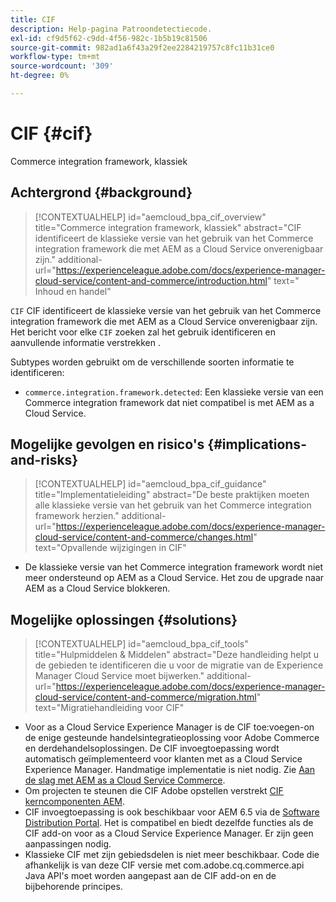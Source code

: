 ```yaml
---
title: CIF
description: Help-pagina Patroondetectiecode.
exl-id: cf9d5f62-c9dd-4f56-982c-1b5b19c81506
source-git-commit: 982ad1a6f43a29f2ee2284219757c8fc11b31ce0
workflow-type: tm+mt
source-wordcount: '309'
ht-degree: 0%

---
```


# CIF {#cif}

Commerce integration framework, klassiek

## Achtergrond {#background}

>[!CONTEXTUALHELP]
>id="aemcloud_bpa_cif_overview"
>title="Commerce integration framework, klassiek"
>abstract="CIF identificeert de klassieke versie van het gebruik van het Commerce integration framework die met AEM as a Cloud Service onverenigbaar zijn."
>additional-url="https://experienceleague.adobe.com/docs/experience-manager-cloud-service/content-and-commerce/introduction.html" text=" Inhoud en handel"

`CIF` CIF identificeert de klassieke versie van het gebruik van het Commerce integration framework die met AEM as a Cloud Service onverenigbaar zijn. Het bericht voor elke `CIF` zoeken zal het gebruik identificeren en aanvullende informatie verstrekken .

Subtypes worden gebruikt om de verschillende soorten informatie te identificeren:

* `commerce.integration.framework.detected`: Een klassieke versie van een Commerce integration framework dat niet compatibel is met AEM as a Cloud Service.


## Mogelijke gevolgen en risico&#39;s {#implications-and-risks}

>[!CONTEXTUALHELP]
>id="aemcloud_bpa_cif_guidance"
>title="Implementatieleiding"
>abstract="De beste praktijken moeten alle klassieke versie van het gebruik van het Commerce integration framework herzien."
>additional-url="https://experienceleague.adobe.com/docs/experience-manager-cloud-service/content-and-commerce/changes.html" text="Opvallende wijzigingen in CIF"

* De klassieke versie van het Commerce integration framework wordt niet meer ondersteund op AEM as a Cloud Service. Het zou de upgrade naar AEM as a Cloud Service blokkeren.

## Mogelijke oplossingen {#solutions}

>[!CONTEXTUALHELP]
>id="aemcloud_bpa_cif_tools"
>title="Hulpmiddelen &amp; Middelen"
>abstract="Deze handleiding helpt u de gebieden te identificeren die u voor de migratie van de Experience Manager Cloud Service moet bijwerken."
>additional-url="https://experienceleague.adobe.com/docs/experience-manager-cloud-service/content-and-commerce/migration.html" text="Migratiehandleiding voor CIF"

* Voor as a Cloud Service Experience Manager is de CIF toe:voegen-on de enige gesteunde handelsintegratieoplossing voor Adobe Commerce en derdehandelsoplossingen. De CIF invoegtoepassing wordt automatisch geïmplementeerd voor klanten met as a Cloud Service Experience Manager. Handmatige implementatie is niet nodig. Zie [Aan de slag met AEM as a Cloud Service Commerce](https://experienceleague.adobe.com/docs/experience-manager-cloud-service/content-and-commerce/storefront/getting-started.html).
* Om projecten te steunen die CIF Adobe opstellen verstrekt [CIF kerncomponenten AEM](https://github.com/adobe/aem-core-cif-components).
* CIF invoegtoepassing is ook beschikbaar voor AEM 6.5 via de [Software Distribution Portal](https://experience.adobe.com/#/downloads/content/software-distribution/en/aem.html). Het is compatibel en biedt dezelfde functies als de CIF add-on voor as a Cloud Service Experience Manager. Er zijn geen aanpassingen nodig.
* Klassieke CIF met zijn gebiedsdelen is niet meer beschikbaar. Code die afhankelijk is van deze CIF versie met com.adobe.cq.commerce.api Java API&#39;s moet worden aangepast aan de CIF add-on en de bijbehorende principes.
